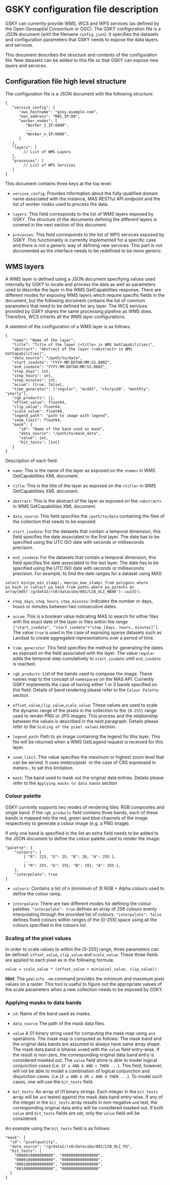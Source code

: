 # GSKY configuration file description

GSKY can currently provide WMS, WCS and WPS services (as defined by the
Open Geosaptial Consortium or OGC). The GSKY configuration file is a
JSON document (with the filename `config.json`). It specifies the
datasets and configuration parameters that GSKY needs to expose the
data layers and services.

This document describes the structure and contents of the
configuration file.  New datasets can be added to this file so that
GSKY can expose new layers and services.

## Configuration file high level structure

The configuration file is a JSON document with the following
structure:

```
{  
   "service_config": {  
      "ows_hostname": "gsky.example.com",
      "mas_address": "MAS_IP:80",
      "worker_nodes": [  
         "Worker_1_IP:6000",
         ...
         "Worker_n_IP:6000",
      ]
   },
   "layers": [  
        // List of WMS Layers
   ],
   "processes": [  
        // List of WPS Services
   ]
}
```

This document contains three keys at the top level:

* `service_config`: Provides information about the fully-qualified
  domain name associated with the instance, MAS RESTful API endpoint
  and the list of worker nodes used to process the data.

* `layers`: This field corresponds to the list of WMS layers
  exposed by GSKY. The structure of the documents defining the
  different layers is covered in the next section of this document.

* `processes`: This field corresponds to the list of WPS services
  exposed by GSKY. This functionality is currently implemented for a
  specific case and there is not a generic way of defining new
  services. This part is not documented as the interface needs to be
  redefined to be more generic.

## WMS layers

A WMS layer is defined using a JSON document specifying values used
internally by GSKY to locate and process the data as well as
parameters used to describe the layer in the WMS GetCapabilities
response. There are different modes for exposing WMS layers which
require specific fields in the document, but the following document
contains the list of common parameters that need to be defined for any
layer. The WCS services provided by GSKY shares the same processing
pipeline as WMS does. Therefore, WCS inherits all the WMS layer
configurations.

A skeleton of the configuration of a WMS layer is as follows:

```
{  
   "name": "Name of the layer",
   "title": "Title of the layer (<title> in WMS GetCapabilities)",
   "abstract": "Abstract of the layer (<abstract> in WMS GetCapabilities)",
   "data_source": "/path/to/data",
   "start_isodate": "YYYY-MM-DDTHH:MM:SS.000Z",
   "end_isodate": "YYYY-MM-DDTHH:MM:SS.000Z",
   "step_days": int,
   "step_hours": int,
   "step_minutes": int,
   "accum": [true, false],
   "time_generator": ["regular", "mcd43", "chirps20", "monthly", "yearly"],
   "rgb_products": [],
   "offset_value": float64,
   "clip_value": float64,
   "scale_value": float64,
   "legend_path": "path to image with legend",
   "zoom_limit": float64,
   "mask": {
      "id": "Name of the band used as mask",
      "data_source": "/path/to/mask_data",
      "value": int,
      "bit_tests": [int]
   }
}
```

Description of each field:

* `name`: This is the name of the layer as exposed on the `<name>`
  in WMS GetCapabilities XML document.

* `title`: This is the title of the layer as exposed on the
  `<title>` in WMS GetCapabilities XML document.

* `abstract`: This is the abstract of the layer as exposed on the
  `<abstract>` in WMS GetCapabilities XML document.

* `data_source`: This field specifies the `/path/to/data` containing
  the files of the collection that needs to be exposed.

* `start_isodate`: For the datasets that contain a temporal
  dimension, this field specifies the date associated to the first
  layer. The date has to be specified using the UTC ISO date with
  seconds or milliseconds precision.

* `end_isodate`: For the datasets that contain a temporal dimension,
  this field specifies the date associated to the last layer. The date
  has to be specified using the UTC ISO date with seconds or
  milliseconds precision. For example, to find the date ranges for a
  dataset using MAS:

```
select min(po_min_stamp), max(po_max_stamp) from polygons where po_hash in (select pa_hash from paths where pa_parents @> array[md5('/g/data2/rs0/datacube/002/LS8_OLI_NBAR')::uuid]);
```

* `step_days`, `step_hours`, `step_minutes`: Indicates the number or
  days, hours or minutes between two consecutive dates.

* `accum`: This is a boolean value indicating MAS to search for
  either files with the exact date of the layer or files within the
  range `["start_isodate", "start_isodate"+"step_[days, hours,
  minutes]"]`. The value `true` is used in the case of exposing sparse
  datasets such as Landsat to create aggregated representations over a
  period of time.

* `time_generator`: This field specifies the method for generating
  the dates as exposed on the <time> field associated with the
  layer. The value `regular` adds the temporal step cumulatively to
  `start_isodate` until `end_isodate` is reached.

* `rgb_products`: List of the bands used to compose the
  image. These names map to the concept of `namespace`s on the MAS API.
  Currently GSKY implements the case of having either 1 or 3 bands
  specified on this field. Details of band rendering please refer to
  the `Colour Palette` section.

* `offset_value`,`clip_value`,`scale_value`: These values are
  used to scale the dynamic range of the pixels in the collection to
  the `[0-255]` range used to render PNG or JPG images. This process
  and the relationship between the values is described in the next
  paragraph. Details please refer to the `Scaling of the pixel values`
  section.

* `legend_path`: Path to an image containing the legend for this
  layer. This file will be returned when a WMS GetLegend request is
  received for this layer.

* `zoom_limit`: This value specifies the maximum or highest zoom
  level that can be served. It uses meters/pixel -in the case of CRS
  expressed in meters-, to set this limitation.

* `mask`: The band used to mask out the original data entries. Details
  please refer to the `Applying masks to data bands` section

### Colour palette

GSKY currently supports two modes of rendering tiles: RGB composites
and single band. If the `rgb_products` field contains three bands,
each of these bands is mapped into the red, green and blue channels of
the image respectively to generate a colour image (e.g. a PNG image).

If only one band is specified in the list an extra field needs to be
added to the JSON document to define the colour palette used to render
the image:

```
"palette": {
    "colours": [
        { "R": 215, "G": 25, "B": 28, "A": 255 },
        ...
        { "R": 255, "G": 255, "B": 191, "A": 255 },
    ],
    "interpolate": true
}
```

* `colours`: Contains a list of n (minimum of 3) RGB + Alpha colours
  used to define the colour ramp.

* `interpolate`: There are two different modes for defining the colour
  palettes. `"interpolate": true` defines an array of 256 colours
  evenly interpolating through the provided list of colours.
  `"interpolate": false` defines fixed colours within ranges of the
  [0-255] space using all the colours specified in the colours list.

### Scaling of the pixel values

In order to scale values to within the [0-255] range, three parameters
can be defined: `offset_value`, `clip_value` and
`scale_value`. These three fields are applied to each pixel as in
the following formula:

`value = scale_value * (offset_value + min(pixel_value, clip_value))`

___Hint___: The `gdalinfo -mm` command provides the minimum and
maximum pixel values on a raster. This tool is useful to figure out
the appropriate values of the scale parameters when a new collection
needs to be exposed by GSKY.

### Applying masks to data bands

* `id`: Name of the band used as masks.

* `data_source` The path of the mask data files.

* `value` A 01 binary string used for computing the mask map using
  `and` operations. The mask map is computed as follows:
  The mask band and the original data bands are assumed to always have
  same array shape. The mask data band is bitwise `and`ed with
  the `value` field entry-wise. If the result is non-zero,
  the corresponding original data band entry is considered masked out.
  The `value` field alone is able to model logical conjunction
  cases.(i.e. `IF a AND b AND c THEN ...`). This field, however, will
  not be able to model a combination of logical conjunction and
  disjunction cases. (i.e.`IF a AND b OR c AND d THEN ...`). To model
  such cases, one will use the `bit_tests` field.

* `bit_tests`: An array of 01 binary strings. Each integer in the
  `bit_tests` array will be `and` tested against the mask data band
  entry-wise. If any of the integer in the `bit_tests` array results in
  non-negative `and` test, the corresponding original data entry will be
  considered masked out. If both `value` and `bit_tests` fields are set,
  only the `value` field will be considered.

An example using the `bit_tests` field is as follows:

```
"mask": {
  "id": "pixelquality",
  "data_source": "/g/data2/rs0/datacube/002/LS8_OLI_PQ",
  "bit_tests": [
    "0000010000000000", "0000000000000000",
    "0000100000000000", "0000000000000000",
    "0001000000000000", "0000000000000000",
    "0010000000000000", "0000000000000000"
  ]
}
```
